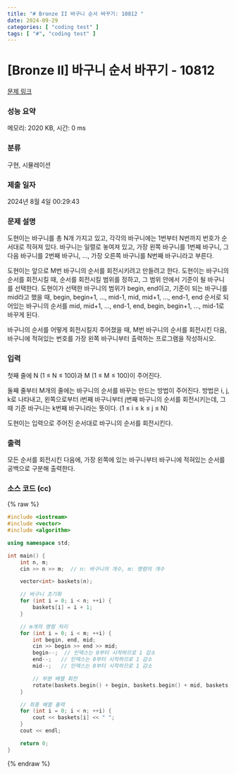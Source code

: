 ```yaml
---
title: "# Bronze II 바구니 순서 바꾸기: 10812 "
date: 2024-09-29
categories: [ "coding test" ]
tags: [ "#", "coding test" ]
---
```


# [Bronze II] 바구니 순서 바꾸기 - 10812 

[문제 링크](https://www.acmicpc.net/problem/10812) 

### 성능 요약

메모리: 2020 KB, 시간: 0 ms

### 분류

구현, 시뮬레이션

### 제출 일자

2024년 8월 4일 00:29:43

### 문제 설명

<p>도현이는 바구니를 총 N개 가지고 있고, 각각의 바구니에는 1번부터 N번까지 번호가 순서대로 적혀져 있다. 바구니는 일렬로 놓여져 있고, 가장 왼쪽 바구니를 1번째 바구니, 그 다음 바구니를 2번째 바구니, ..., 가장 오른쪽 바구니를 N번째 바구니라고 부른다. </p>

<p>도현이는 앞으로 M번 바구니의 순서를 회전시키려고 만들려고 한다. 도현이는 바구니의 순서를 회전시킬 때, 순서를 회전시킬 범위를 정하고, 그 범위 안에서 기준이 될 바구니를 선택한다. 도현이가 선택한 바구니의 범위가 begin, end이고, 기준이 되는 바구니를 mid라고 했을 때, begin, begin+1, ..., mid-1, mid, mid+1, ..., end-1, end 순서로 되어있는 바구니의 순서를 mid, mid+1, ..., end-1, end, begin, begin+1, ..., mid-1로 바꾸게 된다.</p>

<p>바구니의 순서를 어떻게 회전시킬지 주어졌을 때, M번 바구니의 순서를 회전시킨 다음, 바구니에 적혀있는 번호를 가장 왼쪽 바구니부터 출력하는 프로그램을 작성하시오.</p>

### 입력 

 <p>첫째 줄에 N (1 ≤ N ≤ 100)과 M (1 ≤ M ≤ 100)이 주어진다.</p>

<p>둘째 줄부터 M개의 줄에는 바구니의 순서를 바꾸는 만드는 방법이 주어진다. 방법은 i, j, k로 나타내고, 왼쪽으로부터 i번째 바구니부터 j번째 바구니의 순서를 회전시키는데, 그 때 기준 바구니는 k번째 바구니라는 뜻이다. (1 ≤ i ≤ k ≤ j ≤ N)</p>

<p>도현이는 입력으로 주어진 순서대로 바구니의 순서를 회전시킨다.</p>

### 출력 

 <p>모든 순서를 회전시킨 다음에, 가장 왼쪽에 있는 바구니부터 바구니에 적혀있는 순서를 공백으로 구분해 출력한다.</p>


### 소스 코드 (cc)
{% raw %}
```cc
#include <iostream>
#include <vector>
#include <algorithm>

using namespace std;

int main() {
    int n, m;
    cin >> n >> m;  // n: 바구니의 개수, m: 명령의 개수

    vector<int> baskets(n);

    // 바구니 초기화
    for (int i = 0; i < n; ++i) {
        baskets[i] = i + 1;
    }

    // m개의 명령 처리
    for (int i = 0; i < m; ++i) {
        int begin, end, mid;
        cin >> begin >> end >> mid;
        begin--;  // 인덱스는 0부터 시작하므로 1 감소
        end--;   // 인덱스는 0부터 시작하므로 1 감소
        mid--;   // 인덱스는 0부터 시작하므로 1 감소

        // 부분 배열 회전
        rotate(baskets.begin() + begin, baskets.begin() + mid, baskets.begin() + end + 1);
    }

    // 최종 배열 출력
    for (int i = 0; i < n; ++i) {
        cout << baskets[i] << " ";
    }
    cout << endl;

    return 0;
}
```
{% endraw %}
